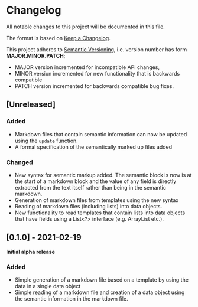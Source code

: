 # Changelog

All notable changes to this project will be documented in this file.

The format is based on [Keep a Changelog](https://keepachangelog.com/en/1.0.0/).

This project adheres to [Semantic Versioning](https://semver.org/spec/v2.0.0.html), i.e. version number has form  **MAJOR.MINOR.PATCH**;

* MAJOR version incremented for incompatible API changes,
* MINOR version incremented for new functionality that is backwards
  compatible
* PATCH version incremented for backwards compatible bug fixes.



## [Unreleased]

### Added

* Markdown files that contain  semantic information can now be updated using the <code>update</code> function.
* A formal specification of the semantically marked up files added

### Changed
* New syntax for semantic markup added. The semantic block is now is at the start of a markdown block and the value of any field is directly extracted from the text itself rather than being in the semantic markdown.
* Generation of markdown files from templates using the new syntax
* Reading of markdown files (including lists) into data objects.
* New functionality to read templates that contain lists into data objects that have fields using a List<?> interface (e.g. ArrayList etc.).

## [0.1.0] - 2021-02-19

**Initial alpha release**

### Added
* Simple generation of a markdown file based on a template by using the data in
  a single data object
* Simple reading of a markdown file and creation of a data object using the semantic information in the markdown file.
